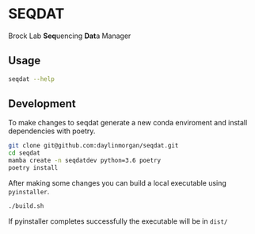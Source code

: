 # SEQDAT

Brock Lab **Seq**uencing **Dat**a Manager

## Usage

```bash
seqdat --help
```

## Development

To make changes to seqdat generate a new conda enviroment and install dependencies with poetry.

```bash
git clone git@github.com:daylinmorgan/seqdat.git
cd seqdat
mamba create -n seqdatdev python=3.6 poetry
poetry install
```

After making some changes you can build a local executable using `pyinstaller`.

```bash
./build.sh
```

If pyinstaller completes successfully the executable will be in `dist/`

